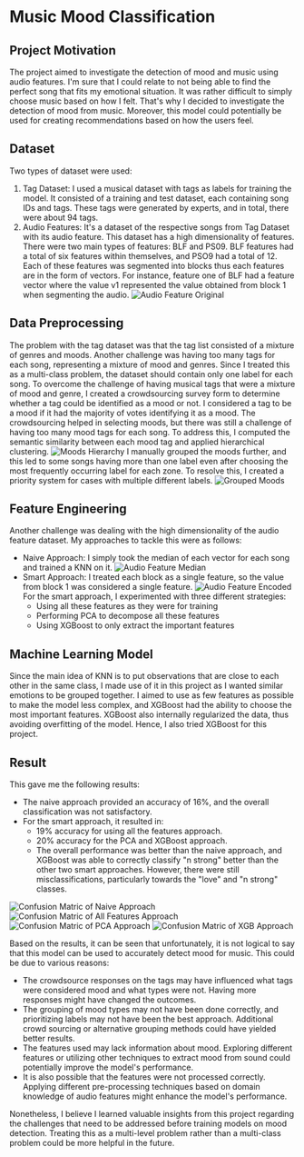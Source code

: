 # Music Mood Classification

## Project Motivation
The project aimed to investigate the detection of mood and music using audio features. I'm sure that I could relate to not being able to find the perfect song that fits my emotional situation. It was rather difficult to simply choose music based on how I felt. That's why I decided to investigate the detection of mood from music. Moreover, this model could potentially be used for creating recommendations based on how the users feel.

## Dataset
Two types of dataset were used:
1. Tag Dataset: I used a musical dataset with tags as labels for training the model. It consisted of a training and test dataset, each containing song IDs and tags. These tags were generated by experts, and in total, there were about 94 tags.
2. Audio Features: It's a dataset of the respective songs from Tag Dataset with its audio feature. This dataset has a high dimensionality of features. There were two main types of features: BLF and PS09. BLF features had a total of six features within themselves, and PSO9 had a total of 12. Each of these features was segmented into blocks thus each features are in the form of vectors. For instance, feature one of BLF had a feature vector where the value v1 represented the value obtained from block 1 when segmenting the audio.
![Audio Feature Original](/plots/audiofeature_ori.png)

## Data Preprocessing
The problem with the tag dataset was that the tag list consisted of a mixture of genres and moods. Another challenge was having too many tags for each song, representing a mixture of mood and genres. Since I treated this as a multi-class problem, the dataset should contain only one label for each song. To overcome the challenge of having musical tags that were a mixture of mood and genre, I created a crowdsourcing survey form to determine whether a tag could be identified as a mood or not. I considered a tag to be a mood if it had the majority of votes identifying it as a mood.
The crowdsourcing helped in selecting moods, but there was still a challenge of having too many mood tags for each song. To address this, I computed the semantic similarity between each mood tag and applied hierarchical clustering. ![Moods Hierarchy](/plots/moods_similarity_hierarchy.png) I manually grouped the moods further, and this led to some songs having more than one label even after choosing the most frequently occurring label for each zone. To resolve this, I created a priority system for cases with multiple different labels. ![Grouped Moods](/plots/grouped_moods.png) 

## Feature Engineering
Another challenge was dealing with the high dimensionality of the audio feature dataset. My approaches to tackle this were as follows:
- Naive Approach: I simply took the median of each vector for each song and trained a KNN on it. ![Audio Feature Median](/plots/audiofeature_median.png)
- Smart Approach: I treated each block as a single feature, so the value from block 1 was considered a single feature. ![Audio Feature Encoded](/plots/audiofeature_encoded.png) For the smart approach, I experimented with three different strategies:
  - Using all these features as they were for training
  - Performing PCA to decompose all these features
  - Using XGBoost to only extract the important features

## Machine Learning Model
Since the main idea of KNN is to put observations that are close to each other in the same class, I made use of it in this project as I wanted similar emotions to be grouped together. I aimed to use as few features as possible to make the model less complex, and XGBoost had the ability to choose the most important features. XGBoost also internally regularized the data, thus avoiding overfitting of the model. Hence, I also tried XGBoost for this project.

## Result
This gave me the following results:
- The naive approach provided an accuracy of 16%, and the overall classification was not satisfactory.
- For the smart approach, it resulted in: 
  - 19% accuracy for using all the features approach.
  - 20% accuracy for the PCA and XGBoost approach.
  - The overall performance was better than the naive approach, and XGBoost was able to correctly classify "n strong" better than the other two smart approaches. However, there were still misclassifications, particularly towards the "love" and "n strong" classes.

![Confusion Matric of Naive Approach](/plots/cm_naive.png)
![Confusion Matric of All Features Approach](/plots/cm_all.png)
![Confusion Matric of PCA Approach](/plots/cm_pca.png)
![Confusion Matric of XGB Approach](/plots/cm_xgb.png)

Based on the results, it can be seen that unfortunately, it is not logical to say that this model can be used to accurately detect mood for music. This could be due to various reasons:
- The crowdsource responses on the tags may have influenced what tags were considered mood and what types were not. Having more responses might have changed the outcomes.
- The grouping of mood types may not have been done correctly, and prioritizing labels may not have been the best approach. Additional crowd sourcing or alternative grouping methods could have yielded better results.
- The features used may lack information about mood. Exploring different features or utilizing other techniques to extract mood from sound could potentially improve the model's performance.
- It is also possible that the features were not processed correctly. Applying different pre-processing techniques based on domain knowledge of audio features might enhance the model's performance.

Nonetheless, I believe I learned valuable insights from this project regarding the challenges that need to be addressed before training models on mood detection. Treating this as a multi-level problem rather than a multi-class problem could be more helpful in the future.
